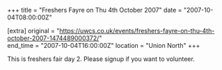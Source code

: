 +++
title = "Freshers Fayre on Thu 4th October 2007"
date = "2007-10-04T08:00:00Z"

[extra]
original = "https://uwcs.co.uk/events/freshers-fayre-on-thu-4th-october-2007-1474489000372/"    
end_time = "2007-10-04T16:00:00Z"
location = "Union North"
+++

This is freshers fair day 2. Please signup if you want to volunteer.

